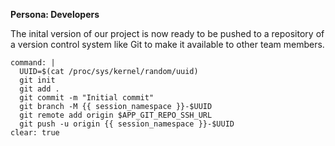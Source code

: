 **Persona: Developers**

The inital version of our project is now ready to be pushed to a repository of a version control system like Git to make it available to other team members.

```terminal:execute
command: |
  UUID=$(cat /proc/sys/kernel/random/uuid)
  git init
  git add .
  git commit -m "Initial commit"
  git branch -M {{ session_namespace }}-$UUID
  git remote add origin $APP_GIT_REPO_SSH_URL
  git push -u origin {{ session_namespace }}-$UUID
clear: true
```